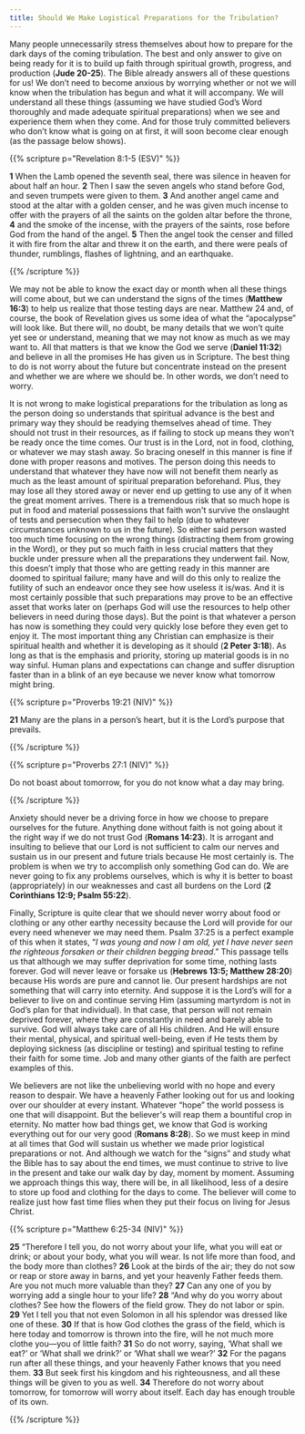 ```yaml
---
title: Should We Make Logistical Preparations for the Tribulation?
---
```


Many people unnecessarily stress themselves about how to prepare for the dark days of the coming tribulation. The best and only answer to give on being ready for it is to build up faith through spiritual growth, progress, and production (**Jude 20-25**). The Bible already answers all of these questions for us! We don’t need to become anxious by worrying whether or not we will know when the tribulation has begun and what it will accompany. We will understand all these things (assuming we have studied God’s Word thoroughly and made adequate spiritual preparations) when we see and experience them when they come. And for those truly committed believers who don’t know what is going on at first, it will soon become clear enough (as the passage below shows). 

{{% scripture p="Revelation 8:1-5 (ESV)" %}} 

**1** When the Lamb opened the seventh seal, there was silence in heaven for about half an hour. **2** Then I saw the seven angels who stand before God, and seven trumpets were given to them. **3** And another angel came and stood at the altar with a golden censer, and he was given much incense to offer with the prayers of all the saints on the golden altar before the throne, **4** and the smoke of the incense, with the prayers of the saints, rose before God from the hand of the angel. **5** Then the angel took the censer and filled it with fire from the altar and threw it on the earth, and there were peals of thunder, rumblings, flashes of lightning, and an earthquake. 

{{% /scripture %}} 

We may not be able to know the exact day or month when all these things will come about, but we can understand the signs of the times (**Matthew 16:3**) to help us realize that those testing days are near. Matthew 24 and, of course, the book of Revelation gives us some idea of what the “apocalypse” will look like. But there will, no doubt, be many details that we won’t quite yet see or understand, meaning that we may not know as much as we may want to. All that matters is that we know the God we serve (**Daniel 11:32**) and believe in all the promises He has given us in Scripture. The best thing to do is not worry about the future but concentrate instead on the present and whether we are where we should be. In other words, we don’t need to worry. 

It is not wrong to make logistical preparations for the tribulation as long as the person doing so understands that spiritual advance is the best and primary way they should be readying themselves ahead of time. They should not trust in their resources, as if failing to stock up means they won’t be ready once the time comes. Our trust is in the Lord, not in food, clothing, or whatever we may stash away. So bracing oneself in this manner is fine if done with proper reasons and motives. The person doing this needs to understand that whatever they have now will not benefit them nearly as much as the least amount of spiritual preparation beforehand. Plus, they may lose all they stored away or never end up getting to use any of it when the great moment arrives. There is a tremendous risk that so much hope is put in food and material possessions that faith won't survive the onslaught of tests and persecution when they fail to help (due to whatever circumstances unknown to us in the future). So either said person wasted too much time focusing on the wrong things (distracting them from growing in the Word), or they put so much faith in less crucial matters that they buckle under pressure when all the preparations they underwent fail. Now, this doesn’t imply that those who are getting ready in this manner are doomed to spiritual failure; many have and will do this only to realize the futility of such an endeavor once they see how useless it is/was. And it is most certainly possible that such preparations may prove to be an effective asset that works later on (perhaps God will use the resources to help other believers in need during those days). But the point is that whatever a person has now is something they could very quickly lose before they even get to enjoy it. The most important thing any Christian can emphasize is their spiritual health and whether it is developing as it should (**2 Peter 3:18**). As long as that is the emphasis and priority, storing up material goods is in no way sinful. Human plans and expectations can change and suffer disruption faster than in a blink of an eye because we never know what tomorrow might bring. 

{{% scripture p="Proverbs 19:21 (NIV)" %}} 

**21** Many are the plans in a person’s heart, but it is the Lord’s purpose that prevails.                                        

{{% /scripture %}} 

{{% scripture p="Proverbs 27:1 (NIV)" %}} 

Do not boast about tomorrow, for you do not know what a day may bring.                                     

{{% /scripture %}} 

Anxiety should never be a driving force in how we choose to prepare ourselves for the future. Anything done without faith is not going about it the right way if we do not trust God (**Romans 14:23**). It is arrogant and insulting to believe that our Lord is not sufficient to calm our nerves and sustain us in our present and future trials because He most certainly is. The problem is when we try to accomplish only something God can do. We are never going to fix any problems ourselves, which is why it is better to boast (appropriately) in our weaknesses and cast all burdens on the Lord (**2 Corinthians 12:9; Psalm 55:22**). 

Finally, Scripture is quite clear that we should never worry about food or clothing or any other earthy necessity because the Lord will provide for our every need whenever we may need them. Psalm 37:25 is a perfect example of this when it states, “*I was young and now I am old, yet I have never seen the righteous forsaken or their children begging bread*.” This passage tells us that although we may suffer deprivation for some time, nothing lasts forever. God will never leave or forsake us (**Hebrews 13:5; Matthew 28:20**) because His words are pure and cannot lie. Our present hardships are not something that will carry into eternity. And suppose it is the Lord’s will for a believer to live on and continue serving Him (assuming martyrdom is not in God’s plan for that individual). In that case, that person will not remain deprived forever, where they are constantly in need and barely able to survive. God will always take care of all His children. And He will ensure their mental, physical, and spiritual well-being, even if He tests them by deploying sickness (as discipline or testing) and spiritual testing to refine their faith for some time. Job and many other giants of the faith are perfect examples of this. 

We believers are not like the unbelieving world with no hope and every reason to despair. We have a heavenly Father looking out for us and looking over our shoulder at every instant. Whatever “hope” the world possess is one that will disappoint. But the believer's will reap them a bountiful crop in eternity. No matter how bad things get, we know that God is working everything out for our very good (**Romans 8:28**). So we must keep in mind at all times that God will sustain us whether we made prior logistical preparations or not. And although we watch for the “signs” and study what the Bible has to say about the end times, we must continue to strive to live in the present and take our walk day by day, moment by moment. Assuming we approach things this way, there will be, in all likelihood, less of a desire to store up food and clothing for the days to come.  The believer will come to realize just how fast time flies when they put their focus on living for Jesus Christ. 

{{% scripture p="Matthew 6:25-34 (NIV)" %}} 

**25** “Therefore I tell you, do not worry about your life, what you will eat or drink; or about your body, what you will wear. Is not life more than food, and the body more than clothes? **26** Look at the birds of the air; they do not sow or reap or store away in barns, and yet your heavenly Father feeds them. Are you not much more valuable than they? **27** Can any one of you by worrying add a single hour to your life? **28** “And why do you worry about clothes? See how the flowers of the field grow. They do not labor or spin. **29** Yet I tell you that not even Solomon in all his splendor was dressed like one of these. **30** If that is how God clothes the grass of the field, which is here today and tomorrow is thrown into the fire, will he not much more clothe you—you of little faith? **31** So do not worry, saying, ‘What shall we eat?’ or ‘What shall we drink?’ or ‘What shall we wear?’ **32** For the pagans run after all these things, and your heavenly Father knows that you need them. **33** But seek first his kingdom and his righteousness, and all these things will be given to you as well. **34** Therefore do not worry about tomorrow, for tomorrow will worry about itself. Each day has enough trouble of its own.                                    

{{% /scripture %}} 
